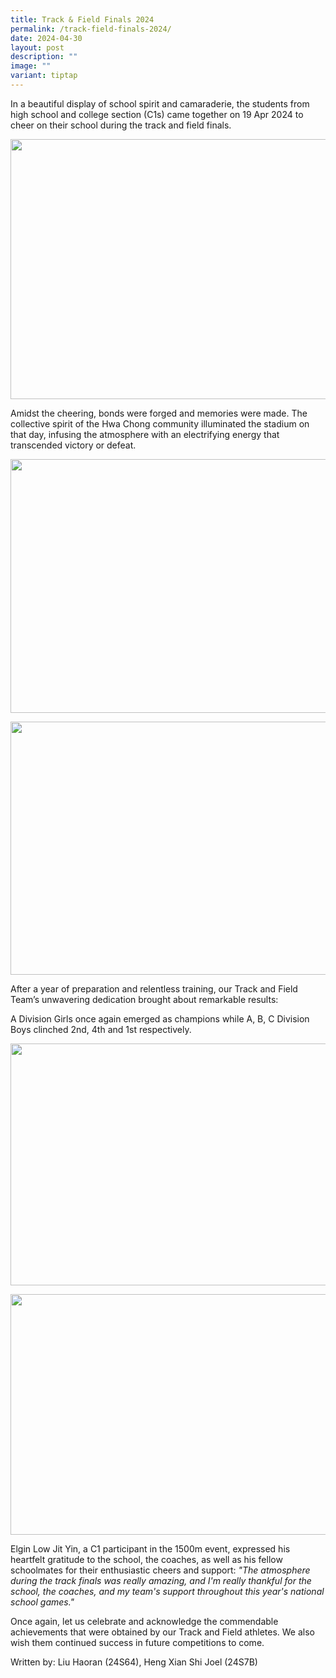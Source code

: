 ```yaml
---
title: Track & Field Finals 2024
permalink: /track-field-finals-2024/
date: 2024-04-30
layout: post
description: ""
image: ""
variant: tiptap
---
```

<p>In a beautiful display of school spirit and camaraderie, the students
from high school and college section (C1s) came together on 19 Apr 2024
to cheer on their school during the track and field finals.&nbsp;</p>
<div class="isomer-image-wrapper">
<img style="margin-left:0px;margin-top:0px;" height="416" width="624" src="https://lh7-us.googleusercontent.com/4Is0B57WllbeGJL6FBYv6j3NStWLrq6Y_jZ6EBcX9miiCoY_PKoBV1GGSPd1zRcsE2Z2Ztjjw_tPM8wGTapuugnzmOnkxw3i3tThwmJEjcOhkUayn1D15pekYmwAsL3k_yA9Dfkt7ldIiSwIsgrqNe0">
</div>
<p>Amidst the cheering, bonds were forged and memories were made. The collective
spirit of the Hwa Chong community illuminated the stadium on that day,
infusing the atmosphere with an electrifying energy that transcended victory
or defeat.&nbsp;</p>
<div class="isomer-image-wrapper">
<img style="margin-left:0px;margin-top:0px;" height="406" width="611" src="https://lh7-us.googleusercontent.com/Zkt7BkKKelP5IgNxonkunurbsB7RTuVlFefAIt2eM-fsBD9PoYkN99DJqYEKdkiQ_vzykksZdockEP0yRFAErnNOV3QvOaikES0uuDm42I_ydZ6n6n7JiwO6G_I44rUiQ1Y5OGIy2rpQ6zK6Up0vP60">
</div>
<p></p>
<div class="isomer-image-wrapper">
<img style="margin-left:0px;margin-top:0px;" height="405" width="610" src="https://lh7-us.googleusercontent.com/ksk45_OkiXSM54Tn9-gjHGyZVSov6oUDDJ9EKDWpTHqy35TKpwbsSlCtR6sGLYsd2x5XEP8rjerp2_pwj3bS0RwF5FbuK1bIvF1XUdOhAYnSwoK7WH5SagVdm0yZyMctDHdJ8KgBc_HLWMDPWdzZG2E">
</div>
<p>After a year of preparation and relentless training, our Track and Field
Team’s unwavering dedication brought about remarkable results:</p>
<p>A Division Girls once again emerged as champions while A, B, C Division
Boys clinched 2nd, 4th and 1st respectively.&nbsp;</p>
<div class="isomer-image-wrapper">
<img style="margin-left:0px;margin-top:0px;" height="387" width="583" src="https://lh7-us.googleusercontent.com/SV3Y1xia2q2_D0zkdTOYidyQGX8OG0XEtO275yUjiUWYjoO8gGkLkETZJvHWnqw-YeL0qFaA2tbhGgwueyTekK7RRPE98j--aaNFK47pCqIcilx2PejdW0EIHdd01LIQpbUctyxHuKIxkR8sLIgVIpE">
</div>
<p></p>
<div class="isomer-image-wrapper">
<img style="margin-left:0px;margin-top:0px;" height="385" width="580" src="https://lh7-us.googleusercontent.com/dD0DRjxSCnnuyTw6wtrafzY9GBrs7D5X47NNYVOgb_LJWc5UC5tmByk_dJVShG0YlYyn5EoeYESxySX9Y3jS9_PLmZzMu2ri92g1sQWe8ToxpRSNHrKYPOyWyWKRCcEx3Me5jb6D8lPlIIGKYsP3xoc">
</div>
<p>Elgin Low Jit Yin, a C1 participant in the 1500m event, expressed his
heartfelt gratitude to the school, the coaches, as well as his fellow schoolmates
for their enthusiastic cheers and support: <em>"The atmosphere during the track finals was really amazing, and I'm really thankful for the school, the coaches, and my team's support throughout this year's national school games."</em>
</p>
<p>Once again, let us celebrate and acknowledge the commendable achievements
that were obtained by our Track and Field athletes. We also wish them continued
success in future competitions to come.</p>
<p></p>
<p>Written by: Liu Haoran (24S64), Heng Xian Shi Joel (24S7B)</p>
<p>
<br>
</p>